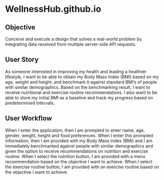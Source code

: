 # WellnessHub.github.io

## Objective
Conceive and execute a design that solves a real-world problem by integrating data received from multiple server-side API requests.

## User Story
As someone interested in improving my health and leading a healthier lifestyle, I want to be able to obtain my Body Mass Index (BMI) based on my age, weight and height; and benchmark it against standard BMI’s of people with similar demographics.
Based on the benchmarking result, I want to receive nutritional and exercise routine recommendations.
I also want to be able to store my initial BMI as a baseline and track my progress based on predetermined intervals.

## User Workflow
When I enter the application;
then I am prompted to enter name, age, gender, weight, height and food preferences.
When I enter this prompted information;
then I am provided with my Body Mass Index (BMI) and I am immediately benchmarked against people with similar demographics and given the option to receive recommendations on nutrition and exercise routine.
When I select the nutrition button;
I am provided with a menu recommendation based on the objective I want to achieve.
When I select the exercise routine button;
I am provided with an exercise routine based on the objective I want to achieve.

